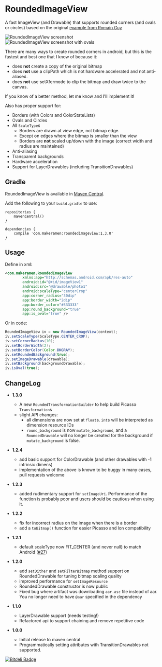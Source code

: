RoundedImageView
================

A fast ImageView (and Drawable) that supports rounded corners (and ovals or circles) based on the original [example from Romain Guy](http://www.curious-creature.org/2012/12/11/android-recipe-1-image-with-rounded-corners/)

![RoundedImageView screenshot](https://raw.github.com/makeramen/RoundedImageView/master/screenshot.png)
![RoundedImageView screenshot with ovals](https://raw.github.com/makeramen/RoundedImageView/master/screenshot-oval.png)

There are many ways to create rounded corners in android, but this is the fastest and best one that I know of because it:
* does **not** create a copy of the original bitmap
* does **not** use a clipPath which is not hardware accelerated and not anti-aliased.
* does **not** use setXfermode to clip the bitmap and draw twice to the canvas.

If you know of a better method, let me know and I'll implement it!

Also has proper support for:
* Borders (with Colors and ColorStateLists)
* Ovals and Circles
* All `ScaleType`s
  * Borders are drawn at view edge, not bitmap edge.
  * Except on edges where the bitmap is smaller than the view
  * Borders are **not** scaled up/down with the image (correct width and radius are maintained)
* Anti-aliasing
* Transparent backgrounds
* Hardware acceleration
* Support for LayerDrawables (including TransitionDrawables)


Gradle
----
RoundedImageView is available in [Maven Central](http://search.maven.org/#search%7Cgav%7C1%7Cg%3A%22com.makeramen%22%20AND%20a%3A%22roundedimageview%22).

Add the following to your `build.gradle` to use:
```
repositories {
    mavenCentral()
}

dependencies {
    compile 'com.makeramen:roundedimageview:1.3.0'
}
```

Usage
----
Define in xml:

```xml
<com.makeramen.RoundedImageView
        xmlns:app="http://schemas.android.com/apk/res-auto"
        android:id="@+id/imageView1"
        android:src="@drawable/photo1"
        android:scaleType="centerCrop"
        app:corner_radius="30dip"
        app:border_width="2dip"
        app:border_color="#333333"
        app:round_background="true"
        app:is_oval="true" />
```

Or in code:

```java
RoundedImageView iv = new RoundedImageView(context);
iv.setScaleType(ScaleType.CENTER_CROP);
iv.setCornerRadius(10);
iv.setBorderWidth(2);
iv.setBorderColor(Color.DKGRAY);
iv.setRoundedBackground(true);
iv.setImageDrawable(drawable);
iv.setBackground(backgroundDrawable);
iv.isOval(true);
```


ChangeLog
----------

* **1.3.0**
    * A new `RoundedTransformationBuilder` to help build Picasso `Transformation`s
    * slight API changes:
        * all dimensions are now set at `float`s. `int`s will be interpreted as dimension resource IDs
        * `round_background` is now `mutate_background`, and a `RoundedDrawable` will no longer be created for the background if `mutate_background` is false.

* **1.2.4**
    * add basic support for ColorDrawable (and other drawables with -1 intrinsic dimens)
    * implementation of the above is known to be buggy in many cases, pull requests welcome

* **1.2.3**
    * added rudimentary support for `setImageUri`. Performance of the function is probably poor and users should be cautious when using it.

* **1.2.2**
    * fix for incorrect radius on the image when there is a border
    * add a `toBitmap()` function for easier Picasso and Ion compatibility

* **1.2.1**
    * default scaleType now FIT_CENTER (and never null) to match Android ([#27](https://github.com/vinc3m1/RoundedImageView/issues/27))

* **1.2.0**
    * add `setDither` and `setFilterBitmap` method support on RoundedDrawable for tuning bitmap scaling quality
    * improved performance for `setImageResource`
    * RoundedDrawable constructor is now public
    * Fixed bug where artifact was downloading `aar.asc` file instead of aar. You no longer need to have `@aar` specified in the dependency

* **1.1.0**
    * LayerDrawable support (needs testing!)
    * Refactored api to support chaining and remove repetitive code

* **1.0.0**
    * Initial release to maven central
    * Programmatically setting attributes with TransitionDrawables not supported.



[![Bitdeli Badge](https://d2weczhvl823v0.cloudfront.net/vinc3m1/roundedimageview/trend.png)](https://bitdeli.com/free "Bitdeli Badge")

